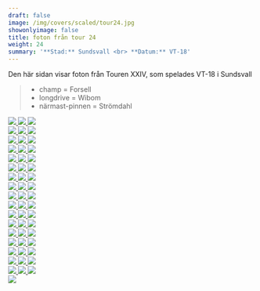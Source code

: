 ```yaml
---  
draft: false  
image: /img/covers/scaled/tour24.jpg  
showonlyimage: false  
title: foton från tour 24  
weight: 24  
summary: '**Stad:** Sundsvall <br> **Datum:** VT-18'  
---
```


Den här sidan visar foton från Touren XXIV, som spelades VT-18 i
Sundsvall

> -   champ = Forsell  
> -   longdrive = Wibom  
> -   närmast-pinnen = Strömdahl

<div class="col-md-8"> <div class="row">  
<a href="/img/tour24/scaled/001.JPG" data-toggle="lightbox"         data-gallery="example-gallery" class="col-sm-4">
<img src="/img/tour24/thumbs/001.JPG" class="img-fluid"> </a>  
<a href="/img/tour24/scaled/002.JPG" data-toggle="lightbox"         data-gallery="example-gallery" class="col-sm-4">
<img src="/img/tour24/thumbs/002.JPG" class="img-fluid"> </a>  
<a href="/img/tour24/scaled/003.JPG" data-toggle="lightbox"         data-gallery="example-gallery" class="col-sm-4">
<img src="/img/tour24/thumbs/003.JPG" class="img-fluid"> </a> </div>
<div class="row">  
<a href="/img/tour24/scaled/004.JPG" data-toggle="lightbox"         data-gallery="example-gallery" class="col-sm-4">
<img src="/img/tour24/thumbs/004.JPG" class="img-fluid"> </a>  
<a href="/img/tour24/scaled/005.JPG" data-toggle="lightbox"         data-gallery="example-gallery" class="col-sm-4">
<img src="/img/tour24/thumbs/005.JPG" class="img-fluid"> </a>  
<a href="/img/tour24/scaled/006.JPG" data-toggle="lightbox"         data-gallery="example-gallery" class="col-sm-4">
<img src="/img/tour24/thumbs/006.JPG" class="img-fluid"> </a> </div>
<div class="row">  
<a href="/img/tour24/scaled/007.JPG" data-toggle="lightbox"         data-gallery="example-gallery" class="col-sm-4">
<img src="/img/tour24/thumbs/007.JPG" class="img-fluid"> </a>  
<a href="/img/tour24/scaled/008.JPG" data-toggle="lightbox"         data-gallery="example-gallery" class="col-sm-4">
<img src="/img/tour24/thumbs/008.JPG" class="img-fluid"> </a>  
<a href="/img/tour24/scaled/009.JPG" data-toggle="lightbox"         data-gallery="example-gallery" class="col-sm-4">
<img src="/img/tour24/thumbs/009.JPG" class="img-fluid"> </a> </div>
<div class="row">  
<a href="/img/tour24/scaled/010.JPG" data-toggle="lightbox"         data-gallery="example-gallery" class="col-sm-4">
<img src="/img/tour24/thumbs/010.JPG" class="img-fluid"> </a>  
<a href="/img/tour24/scaled/011.JPG" data-toggle="lightbox"         data-gallery="example-gallery" class="col-sm-4">
<img src="/img/tour24/thumbs/011.JPG" class="img-fluid"> </a>  
<a href="/img/tour24/scaled/012.JPG" data-toggle="lightbox"         data-gallery="example-gallery" class="col-sm-4">
<img src="/img/tour24/thumbs/012.JPG" class="img-fluid"> </a> </div>
<div class="row">  
<a href="/img/tour24/scaled/013.JPG" data-toggle="lightbox"         data-gallery="example-gallery" class="col-sm-4">
<img src="/img/tour24/thumbs/013.JPG" class="img-fluid"> </a>  
<a href="/img/tour24/scaled/014.JPG" data-toggle="lightbox"         data-gallery="example-gallery" class="col-sm-4">
<img src="/img/tour24/thumbs/014.JPG" class="img-fluid"> </a>  
<a href="/img/tour24/scaled/015.JPG" data-toggle="lightbox"         data-gallery="example-gallery" class="col-sm-4">
<img src="/img/tour24/thumbs/015.JPG" class="img-fluid"> </a> </div>
<div class="row">  
<a href="/img/tour24/scaled/016.JPG" data-toggle="lightbox"         data-gallery="example-gallery" class="col-sm-4">
<img src="/img/tour24/thumbs/016.JPG" class="img-fluid"> </a>  
<a href="/img/tour24/scaled/017.JPG" data-toggle="lightbox"         data-gallery="example-gallery" class="col-sm-4">
<img src="/img/tour24/thumbs/017.JPG" class="img-fluid"> </a>  
<a href="/img/tour24/scaled/018.JPG" data-toggle="lightbox"         data-gallery="example-gallery" class="col-sm-4">
<img src="/img/tour24/thumbs/018.JPG" class="img-fluid"> </a> </div>
<div class="row">  
<a href="/img/tour24/scaled/019.JPG" data-toggle="lightbox"         data-gallery="example-gallery" class="col-sm-4">
<img src="/img/tour24/thumbs/019.JPG" class="img-fluid"> </a>  
<a href="/img/tour24/scaled/020.JPG" data-toggle="lightbox"         data-gallery="example-gallery" class="col-sm-4">
<img src="/img/tour24/thumbs/020.JPG" class="img-fluid"> </a>  
<a href="/img/tour24/scaled/021.JPG" data-toggle="lightbox"         data-gallery="example-gallery" class="col-sm-4">
<img src="/img/tour24/thumbs/021.JPG" class="img-fluid"> </a> </div>
<div class="row">  
<a href="/img/tour24/scaled/022.JPG" data-toggle="lightbox"         data-gallery="example-gallery" class="col-sm-4">
<img src="/img/tour24/thumbs/022.JPG" class="img-fluid"> </a>  
<a href="/img/tour24/scaled/023.JPG" data-toggle="lightbox"         data-gallery="example-gallery" class="col-sm-4">
<img src="/img/tour24/thumbs/023.JPG" class="img-fluid"> </a>  
<a href="/img/tour24/scaled/024.JPG" data-toggle="lightbox"         data-gallery="example-gallery" class="col-sm-4">
<img src="/img/tour24/thumbs/024.JPG" class="img-fluid"> </a> </div>
<div class="row">  
<a href="/img/tour24/scaled/025.JPG" data-toggle="lightbox"         data-gallery="example-gallery" class="col-sm-4">
<img src="/img/tour24/thumbs/025.JPG" class="img-fluid"> </a>  
<a href="/img/tour24/scaled/026.JPG" data-toggle="lightbox"         data-gallery="example-gallery" class="col-sm-4">
<img src="/img/tour24/thumbs/026.JPG" class="img-fluid"> </a>  
<a href="/img/tour24/scaled/027.JPG" data-toggle="lightbox"         data-gallery="example-gallery" class="col-sm-4">
<img src="/img/tour24/thumbs/027.JPG" class="img-fluid"> </a> </div>
<div class="row">  
<a href="/img/tour24/scaled/028.JPG" data-toggle="lightbox"         data-gallery="example-gallery" class="col-sm-4">
<img src="/img/tour24/thumbs/028.JPG" class="img-fluid"> </a>  
<a href="/img/tour24/scaled/029.JPG" data-toggle="lightbox"         data-gallery="example-gallery" class="col-sm-4">
<img src="/img/tour24/thumbs/029.JPG" class="img-fluid"> </a>  
<a href="/img/tour24/scaled/030.JPG" data-toggle="lightbox"         data-gallery="example-gallery" class="col-sm-4">
<img src="/img/tour24/thumbs/030.JPG" class="img-fluid"> </a> </div>
<div class="row">  
<a href="/img/tour24/scaled/031.JPG" data-toggle="lightbox"         data-gallery="example-gallery" class="col-sm-4">
<img src="/img/tour24/thumbs/031.JPG" class="img-fluid"> </a>  
<a href="/img/tour24/scaled/032.JPG" data-toggle="lightbox"         data-gallery="example-gallery" class="col-sm-4">
<img src="/img/tour24/thumbs/032.JPG" class="img-fluid"> </a>  
<a href="/img/tour24/scaled/033.JPG" data-toggle="lightbox"         data-gallery="example-gallery" class="col-sm-4">
<img src="/img/tour24/thumbs/033.JPG" class="img-fluid"> </a> </div>
<div class="row">  
<a href="/img/tour24/scaled/034.JPG" data-toggle="lightbox"         data-gallery="example-gallery" class="col-sm-4">
<img src="/img/tour24/thumbs/034.JPG" class="img-fluid"> </a>  
<a href="/img/tour24/scaled/035.JPG" data-toggle="lightbox"         data-gallery="example-gallery" class="col-sm-4">
<img src="/img/tour24/thumbs/035.JPG" class="img-fluid"> </a>  
<a href="/img/tour24/scaled/036.JPG" data-toggle="lightbox"         data-gallery="example-gallery" class="col-sm-4">
<img src="/img/tour24/thumbs/036.JPG" class="img-fluid"> </a> </div>
<div class="row">  
<a href="/img/tour24/scaled/037.JPG" data-toggle="lightbox"         data-gallery="example-gallery" class="col-sm-4">
<img src="/img/tour24/thumbs/037.JPG" class="img-fluid"> </a>  
<a href="/img/tour24/scaled/038.JPG" data-toggle="lightbox"         data-gallery="example-gallery" class="col-sm-4">
<img src="/img/tour24/thumbs/038.JPG" class="img-fluid"> </a>  
<a href="/img/tour24/scaled/039.JPG" data-toggle="lightbox"         data-gallery="example-gallery" class="col-sm-4">
<img src="/img/tour24/thumbs/039.JPG" class="img-fluid"> </a> </div>
<div class="row">  
<a href="/img/tour24/scaled/040.JPG" data-toggle="lightbox"         data-gallery="example-gallery" class="col-sm-4">
<img src="/img/tour24/thumbs/040.JPG" class="img-fluid"> </a>  
<a href="/img/tour24/scaled/041.JPG" data-toggle="lightbox"         data-gallery="example-gallery" class="col-sm-4">
<img src="/img/tour24/thumbs/041.JPG" class="img-fluid"> </a>  
<a href="/img/tour24/scaled/042.JPG" data-toggle="lightbox"         data-gallery="example-gallery" class="col-sm-4">
<img src="/img/tour24/thumbs/042.JPG" class="img-fluid"> </a> </div>
<div class="row">  
<a href="/img/tour24/scaled/043.JPG" data-toggle="lightbox"         data-gallery="example-gallery" class="col-sm-4">
<img src="/img/tour24/thumbs/043.JPG" class="img-fluid"> </a>  
<a href="/img/tour24/scaled/044.JPG" data-toggle="lightbox"         data-gallery="example-gallery" class="col-sm-4">
<img src="/img/tour24/thumbs/044.JPG" class="img-fluid"> </a>  
<a href="/img/tour24/scaled/045.JPG" data-toggle="lightbox"         data-gallery="example-gallery" class="col-sm-4">
<img src="/img/tour24/thumbs/045.JPG" class="img-fluid"> </a> </div>
<div class="row">  
<a href="/img/tour24/scaled/046.JPG" data-toggle="lightbox"         data-gallery="example-gallery" class="col-sm-4">
<img src="/img/tour24/thumbs/046.JPG" class="img-fluid"> </a>  
<a href="/img/tour24/scaled/047.JPG" data-toggle="lightbox"         data-gallery="example-gallery" class="col-sm-4">
<img src="/img/tour24/thumbs/047.JPG" class="img-fluid"> </a>  
<a href="/img/tour24/scaled/048.JPG" data-toggle="lightbox"         data-gallery="example-gallery" class="col-sm-4">
<img src="/img/tour24/thumbs/048.JPG" class="img-fluid"> </a> </div>
<div class="row">  
<a href="/img/tour24/scaled/049.JPG" data-toggle="lightbox"         data-gallery="example-gallery" class="col-sm-4">
<img src="/img/tour24/thumbs/049.JPG" class="img-fluid"> </a>  
<a href="/img/tour24/scaled/050.JPG" data-toggle="lightbox"         data-gallery="example-gallery" class="col-sm-4">
<img src="/img/tour24/thumbs/050.JPG" class="img-fluid"> </a>  
<a href="/img/tour24/scaled/051.JPG" data-toggle="lightbox"         data-gallery="example-gallery" class="col-sm-4">
<img src="/img/tour24/thumbs/051.JPG" class="img-fluid"> </a> </div>
<div class="row">  
<a href="/img/tour24/scaled/052.PNG" data-toggle="lightbox"         data-gallery="example-gallery" class="col-sm-4">
<img src="/img/tour24/thumbs/052.PNG" class="img-fluid"> </a> </div>
</div>
